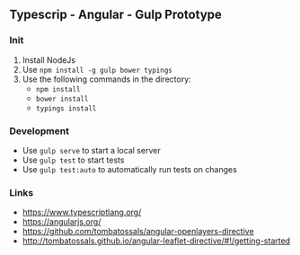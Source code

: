 Typescrip - Angular - Gulp Prototype
------------------------------------

### Init

1. Install NodeJs
2. Use `npm install -g gulp bower typings`
3. Use the following commands in the directory:
    - `npm install`
    - `bower install`
    - `typings install`

### Development

- Use `gulp serve` to start a local server
- Use `gulp test` to start tests
- Use `gulp test:auto` to automatically run tests on changes

### Links

- https://www.typescriptlang.org/
- https://angularjs.org/
- https://github.com/tombatossals/angular-openlayers-directive
- http://tombatossals.github.io/angular-leaflet-directive/#!/getting-started
